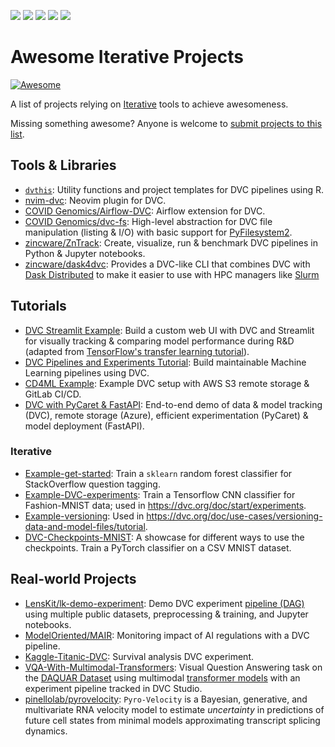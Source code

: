 [![](https://static.iterative.ai/logo/enterprise.svg)](https://iterative.ai) [![](https://static.iterative.ai/logo/dvc.svg)](https://dvc.org) [![](https://static.iterative.ai/logo/cml.svg)](https://cml.dev) [![](https://static.iterative.ai/logo/mlem.svg)](https://mlem.ai) [![](https://static.iterative.ai/logo/studio.svg)](https://studio.iterative.ai)

# Awesome Iterative Projects

[![Awesome](https://awesome.re/badge.svg)](https://awesome.re)

A list of projects relying on [Iterative](https://github.com/iterative) tools to achieve awesomeness.

Missing something awesome? Anyone is welcome to [submit projects to this list](https://github.com/iterative/awesome-iterative-projects/blob/main/contributing.md).

## Tools & Libraries
* [`dvthis`](https://github.com/jcpsantiago/dvthis): Utility functions and project templates for DVC pipelines using R.
* [nvim-dvc](https://github.com/gennaro-tedesco/nvim-dvc): Neovim plugin for DVC.
* [COVID Genomics/Airflow-DVC](https://github.com/covid-genomics/airflow-dvc): Airflow extension for DVC.
* [COVID Genomics/dvc-fs](https://github.com/covid-genomics/dvc-fs): High-level abstraction for DVC file manipulation (listing & I/O) with basic support for [PyFilesystem2](https://github.com/PyFilesystem/pyfilesystem2).
* [zincware/ZnTrack](https://github.com/zincware/ZnTrack): Create, visualize, run & benchmark DVC pipelines in Python & Jupyter notebooks.
* [zincware/dask4dvc](https://github.com/zincware/dask4dvc): Provides a DVC-like CLI that combines DVC with [Dask Distributed](https://distributed.dask.org/) to make it easier to use with HPC managers like [Slurm](https://github.com/SchedMD/slurm) 

## Tutorials
* [DVC Streamlit Example](https://github.com/sicara/dvc-streamlit-example): Build a custom web UI with DVC and Streamlit for visually tracking & comparing model performance during R&D (adapted from [TensorFlow's transfer learning tutorial](https://www.tensorflow.org/tutorials/images/transfer_learning)).
* [DVC Pipelines and Experiments Tutorial](https://github.com/dmesquita/dvc_pipelines_and_experiments_tutorial): Build maintainable Machine Learning pipelines using DVC.
* [CD4ML Example](https://github.com/sbalnojan/cd4ml-example): Example DVC setup with AWS S3 remote storage & GitLab CI/CD.
* [DVC with PyCaret & FastAPI](https://github.com/tezansahu/dvc-pycaret-fastapi-demo): End-to-end demo of data & model tracking (DVC), remote storage (Azure), efficient experimentation (PyCaret) & model deployment (FastAPI).

### Iterative
* [Example-get-started](https://github.com/iterative/example-get-started): Train a `sklearn` random forest classifier for StackOverflow question tagging.
* [Example-DVC-experiments](https://github.com/iterative/example-dvc-experiments): Train a Tensorflow CNN classifier for Fashion-MNIST data; used in https://dvc.org/doc/start/experiments.
* [Example-versioning](https://github.com/iterative/example-versioning): Used in https://dvc.org/doc/use-cases/versioning-data-and-model-files/tutorial.
* [DVC-Checkpoints-MNIST](https://github.com/iterative/dvc-checkpoints-mnist): A showcase for different ways to use the checkpoints. Train a PyTorch classifier on a CSV MNIST dataset.

## Real-world Projects
* [LensKit/lk-demo-experiment](https://github.com/lenskit/lk-demo-experiment): Demo DVC experiment [pipeline (DAG)](https://dvc.org/doc/user-guide/glossary#pipeline-DAG) using multiple public datasets, preprocessing & training, and Jupyter notebooks.
* [ModelOriented/MAIR](https://github.com/ModelOriented/MAIR): Monitoring impact of AI regulations with a DVC pipeline.
* [Kaggle-Titanic-DVC](https://dagshub.com/kingabzpro/kaggle-titanic-dvc): Survival analysis DVC experiment.
* [VQA-With-Multimodal-Transformers](https://github.com/tezansahu/VQA-With-Multimodal-Transformers): Visual Question Answering task on the [DAQUAR Dataset](https://www.kaggle.com/tezansahu/processed-daquar-dataset) using multimodal [transformer models](https://huggingface.co/docs/transformers/index) with an experiment pipeline tracked in DVC Studio.
* [pinellolab/pyrovelocity](https://github.com/pinellolab/pyrovelocity): `Pyro-Velocity` is a Bayesian, generative, and multivariate RNA velocity model to estimate _uncertainty_ in predictions of future cell states from minimal models approximating transcript splicing dynamics.